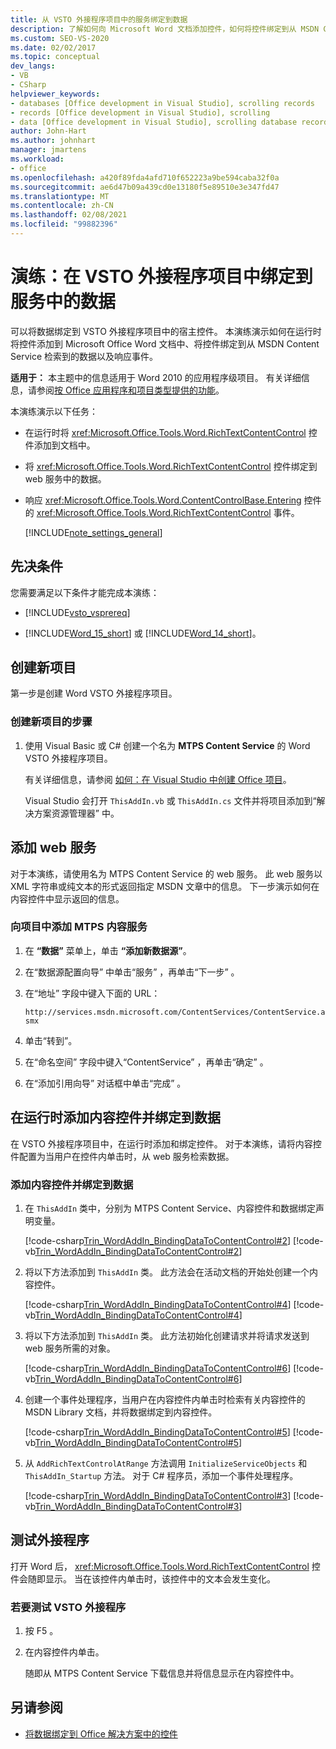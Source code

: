 ```yaml
---
title: 从 VSTO 外接程序项目中的服务绑定到数据
description: 了解如何向 Microsoft Word 文档添加控件，如何将控件绑定到从 MSDN Content Service 检索到的数据，以及如何在运行时对事件做出响应。
ms.custom: SEO-VS-2020
ms.date: 02/02/2017
ms.topic: conceptual
dev_langs:
- VB
- CSharp
helpviewer_keywords:
- databases [Office development in Visual Studio], scrolling records
- records [Office development in Visual Studio], scrolling
- data [Office development in Visual Studio], scrolling database records
author: John-Hart
ms.author: johnhart
manager: jmartens
ms.workload:
- office
ms.openlocfilehash: a420f89fda4afd710f652223a9be594caba32f0a
ms.sourcegitcommit: ae6d47b09a439cd0e13180f5e89510e3e347fd47
ms.translationtype: MT
ms.contentlocale: zh-CN
ms.lasthandoff: 02/08/2021
ms.locfileid: "99882396"
---
```

# <a name="walkthrough-bind-to-data-from-a-service-in-a-vsto-add-in-project"></a>演练：在 VSTO 外接程序项目中绑定到服务中的数据
  可以将数据绑定到 VSTO 外接程序项目中的宿主控件。 本演练演示如何在运行时将控件添加到 Microsoft Office Word 文档中、将控件绑定到从 MSDN Content Service 检索到的数据以及响应事件。

 **适用于：** 本主题中的信息适用于 Word 2010 的应用程序级项目。 有关详细信息，请参阅[按 Office 应用程序和项目类型提供的功能](../vsto/features-available-by-office-application-and-project-type.md)。

 本演练演示以下任务：

- 在运行时将 <xref:Microsoft.Office.Tools.Word.RichTextContentControl> 控件添加到文档中。

- 将 <xref:Microsoft.Office.Tools.Word.RichTextContentControl> 控件绑定到 web 服务中的数据。

- 响应 <xref:Microsoft.Office.Tools.Word.ContentControlBase.Entering> 控件的 <xref:Microsoft.Office.Tools.Word.RichTextContentControl> 事件。

  [!INCLUDE[note_settings_general](../sharepoint/includes/note-settings-general-md.md)]

## <a name="prerequisites"></a>先决条件
 您需要满足以下条件才能完成本演练：

- [!INCLUDE[vsto_vsprereq](../vsto/includes/vsto-vsprereq-md.md)]

- [!INCLUDE[Word_15_short](../vsto/includes/word-15-short-md.md)] 或 [!INCLUDE[Word_14_short](../vsto/includes/word-14-short-md.md)]。

## <a name="create-a-new-project"></a>创建新项目
 第一步是创建 Word VSTO 外接程序项目。

### <a name="to-create-a-new-project"></a>创建新项目的步骤

1. 使用 Visual Basic 或 C# 创建一个名为 **MTPS Content Service** 的 Word VSTO 外接程序项目。

     有关详细信息，请参阅 [如何：在 Visual Studio 中创建 Office 项目](../vsto/how-to-create-office-projects-in-visual-studio.md)。

     Visual Studio 会打开 `ThisAddIn.vb` 或 `ThisAddIn.cs` 文件并将项目添加到“解决方案资源管理器” 中。

## <a name="add-a-web-service"></a>添加 web 服务
 对于本演练，请使用名为 MTPS Content Service 的 web 服务。 此 web 服务以 XML 字符串或纯文本的形式返回指定 MSDN 文章中的信息。 下一步演示如何在内容控件中显示返回的信息。

### <a name="to-add-the-mtps-content-service-to-the-project"></a>向项目中添加 MTPS 内容服务

1. 在 **“数据”** 菜单上，单击 **“添加新数据源”**。

2. 在“数据源配置向导” 中单击“服务” ，再单击“下一步” 。

3. 在“地址”  字段中键入下面的 URL：

   `http://services.msdn.microsoft.com/ContentServices/ContentService.asmx`

4. 单击“转到”。

5. 在“命名空间”  字段中键入“ContentService” ，再单击“确定” 。

6. 在“添加引用向导”  对话框中单击“完成” 。

## <a name="add-a-content-control-and-bind-to-data-at-run-time"></a>在运行时添加内容控件并绑定到数据
 在 VSTO 外接程序项目中，在运行时添加和绑定控件。 对于本演练，请将内容控件配置为当用户在控件内单击时，从 web 服务检索数据。

### <a name="to-add-a-content-control-and-bind-to-data"></a>添加内容控件并绑定到数据

1. 在 `ThisAddIn` 类中，分别为 MTPS Content Service、内容控件和数据绑定声明变量。

     [!code-csharp[Trin_WordAddIn_BindingDataToContentControl#2](../vsto/codesnippet/CSharp/trin_wordaddin_bindingdatatocontentcontrol/ThisAddIn.cs#2)]
     [!code-vb[Trin_WordAddIn_BindingDataToContentControl#2](../vsto/codesnippet/VisualBasic/trin_wordaddin_bindingdatatocontentcontrol/ThisAddIn.vb#2)]

2. 将以下方法添加到 `ThisAddIn` 类。 此方法会在活动文档的开始处创建一个内容控件。

     [!code-csharp[Trin_WordAddIn_BindingDataToContentControl#4](../vsto/codesnippet/CSharp/trin_wordaddin_bindingdatatocontentcontrol/ThisAddIn.cs#4)]
     [!code-vb[Trin_WordAddIn_BindingDataToContentControl#4](../vsto/codesnippet/VisualBasic/trin_wordaddin_bindingdatatocontentcontrol/ThisAddIn.vb#4)]

3. 将以下方法添加到 `ThisAddIn` 类。 此方法初始化创建请求并将请求发送到 web 服务所需的对象。

     [!code-csharp[Trin_WordAddIn_BindingDataToContentControl#6](../vsto/codesnippet/CSharp/trin_wordaddin_bindingdatatocontentcontrol/ThisAddIn.cs#6)]
     [!code-vb[Trin_WordAddIn_BindingDataToContentControl#6](../vsto/codesnippet/VisualBasic/trin_wordaddin_bindingdatatocontentcontrol/ThisAddIn.vb#6)]

4. 创建一个事件处理程序，当用户在内容控件内单击时检索有关内容控件的 MSDN Library 文档，并将数据绑定到内容控件。

     [!code-csharp[Trin_WordAddIn_BindingDataToContentControl#5](../vsto/codesnippet/CSharp/trin_wordaddin_bindingdatatocontentcontrol/ThisAddIn.cs#5)]
     [!code-vb[Trin_WordAddIn_BindingDataToContentControl#5](../vsto/codesnippet/VisualBasic/trin_wordaddin_bindingdatatocontentcontrol/ThisAddIn.vb#5)]

5. 从 `AddRichTextControlAtRange` 方法调用 `InitializeServiceObjects` 和 `ThisAddIn_Startup` 方法。 对于 C# 程序员，添加一个事件处理程序。

     [!code-csharp[Trin_WordAddIn_BindingDataToContentControl#3](../vsto/codesnippet/CSharp/trin_wordaddin_bindingdatatocontentcontrol/ThisAddIn.cs#3)]
     [!code-vb[Trin_WordAddIn_BindingDataToContentControl#3](../vsto/codesnippet/VisualBasic/trin_wordaddin_bindingdatatocontentcontrol/ThisAddIn.vb#3)]

## <a name="test-the-add-in"></a>测试外接程序
 打开 Word 后， <xref:Microsoft.Office.Tools.Word.RichTextContentControl> 控件会随即显示。 当在该控件内单击时，该控件中的文本会发生变化。

### <a name="to-test-the-vsto-add-in"></a>若要测试 VSTO 外接程序

1. 按 F5 。

2. 在内容控件内单击。

     随即从 MTPS Content Service 下载信息并将信息显示在内容控件中。

## <a name="see-also"></a>另请参阅
- [将数据绑定到 Office 解决方案中的控件](../vsto/binding-data-to-controls-in-office-solutions.md)
